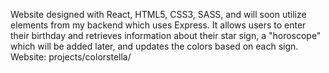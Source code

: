 Website designed with React, HTML5, CSS3, SASS, and will soon utilize elements from my backend which uses Express. It allows users to enter their birthday and retrieves information about their star sign, a "horoscope" which will be added later, and updates the colors based on each sign. Website: projects/colorstella/
